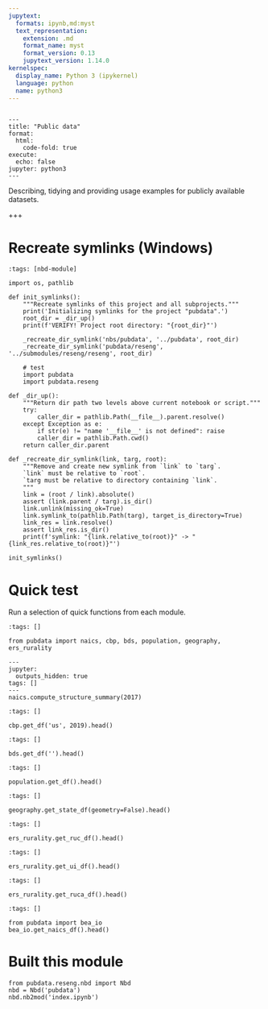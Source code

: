 ```yaml
---
jupytext:
  formats: ipynb,md:myst
  text_representation:
    extension: .md
    format_name: myst
    format_version: 0.13
    jupytext_version: 1.14.0
kernelspec:
  display_name: Python 3 (ipykernel)
  language: python
  name: python3
---
```


```{raw-cell}

---
title: "Public data"
format:
  html:
    code-fold: true
execute:
  echo: false
jupyter: python3
---
```

Describing, tidying and providing usage examples for publicly available datasets.

+++

# Recreate symlinks (Windows)

```{code-cell} ipython3
:tags: [nbd-module]

import os, pathlib

def init_symlinks():
    """Recreate symlinks of this project and all subprojects."""
    print('Initializing symlinks for the project "pubdata".')
    root_dir = _dir_up()
    print(f'VERIFY! Project root directory: "{root_dir}"')
    
    _recreate_dir_symlink('nbs/pubdata', '../pubdata', root_dir)
    _recreate_dir_symlink('pubdata/reseng', '../submodules/reseng/reseng', root_dir)
    
    # test
    import pubdata
    import pubdata.reseng

def _dir_up():
    """Return dir path two levels above current notebook or script."""
    try:
        caller_dir = pathlib.Path(__file__).parent.resolve()
    except Exception as e:
        if str(e) != "name '__file__' is not defined": raise
        caller_dir = pathlib.Path.cwd()
    return caller_dir.parent

def _recreate_dir_symlink(link, targ, root):
    """Remove and create new symlink from `link` to `targ`.
    `link` must be relative to `root`.
    `targ must be relative to directory containing `link`.
    """
    link = (root / link).absolute()
    assert (link.parent / targ).is_dir()
    link.unlink(missing_ok=True)
    link.symlink_to(pathlib.Path(targ), target_is_directory=True)
    link_res = link.resolve()
    assert link_res.is_dir()
    print(f'symlink: "{link.relative_to(root)}" -> "{link_res.relative_to(root)}"')
```

```{code-cell} ipython3
init_symlinks()
```

# Quick test

Run a selection of quick functions from each module.

```{code-cell} ipython3
:tags: []

from pubdata import naics, cbp, bds, population, geography, ers_rurality
```

```{code-cell} ipython3
---
jupyter:
  outputs_hidden: true
tags: []
---
naics.compute_structure_summary(2017)
```

```{code-cell} ipython3
:tags: []

cbp.get_df('us', 2019).head()
```

```{code-cell} ipython3
:tags: []

bds.get_df('').head()
```

```{code-cell} ipython3
:tags: []

population.get_df().head()
```

```{code-cell} ipython3
:tags: []

geography.get_state_df(geometry=False).head()
```

```{code-cell} ipython3
:tags: []

ers_rurality.get_ruc_df().head()
```

```{code-cell} ipython3
:tags: []

ers_rurality.get_ui_df().head()
```

```{code-cell} ipython3
:tags: []

ers_rurality.get_ruca_df().head()
```

```{code-cell} ipython3
:tags: []

from pubdata import bea_io
bea_io.get_naics_df().head()
```

# Built this module

```{code-cell} ipython3
from pubdata.reseng.nbd import Nbd
nbd = Nbd('pubdata')
nbd.nb2mod('index.ipynb')
```
